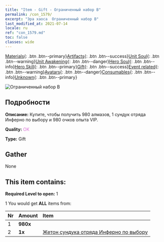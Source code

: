 ```yaml
---
title: "Item - Gift - Ограниченный набор B"
permalink: /con_1579/
excerpt: "Эра хаоса  Ограниченный набор B"
last_modified_at: 2021-07-14
locale: ru
ref: "con_1579.md"
toc: false
classes: wide
---
```

 [Materials](/ItemsRU/){: .btn .btn--primary}[Artifacts](/ItemsRU/Artifacts/){: .btn .btn--success}[Unit Soul](/ItemsRU/UnitSoul/){: .btn .btn--warning}[Unit Awakening](/ItemsRU/UnitAwakening/){: .btn .btn--danger}[Hero Soul](/ItemsRU/HeroSoul/){: .btn .btn--info}[Hero Skill](/ItemsRU/HeroSkill/){: .btn .btn--primary}[Gift](/ItemsRU/Gift/){: .btn .btn--success}[Event related](/ItemsRU/Events/){: .btn .btn--warning}[Avatars](/ItemsRU/Avatars/){: .btn .btn--danger}[Consumables](/ItemsRU/Consumables/){: .btn .btn--info}[Unknown](/ItemsRU/Unknown/){: .btn .btn--primary}

 ![Ограниченный набор B](/images/t/i_907195.png)

## Подробности
 **Описание:** Купите, чтобы получить 980 алмазов, 1 сундук отряда Инферно по выбору и 980 очков опыта VIP.

 **Quality:** <span style="color: #DA70D6">OK</span>

 **Type:** Gift

## Gather

  None

## This item contains:

 **Required Level to open:** 1

 1 You would get **ALL** items  from:

  | Nr | Amount |     Item    |
  |:---|:-------|:------------|
  | 1 |  **980x** | <i class="fas fa-gem"/> |  | 
  | 2 |  **1x** | [Жетон сундука отряда Инферно по выбору](/ItemsRU/con_1583/) |  | 
